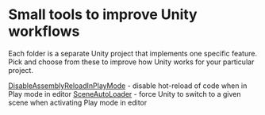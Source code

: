 
# Small tools to improve Unity workflows

Each folder is a separate Unity project that implements one specific feature. Pick and choose from these to improve how Unity works for your particular project.

[DisableAssemblyReloadInPlayMode](DisableAssemblyReloadInPlayMode) - disable hot-reload of code when in Play mode in editor
[SceneAutoLoader](SceneAutoLoader) - force Unity to switch to a given scene when activating Play mode in editor